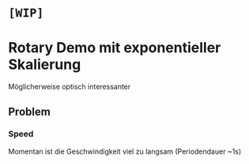 # `[WIP]`
# Rotary Demo mit exponentieller Skalierung

Möglicherweise optisch interessanter


## Problem
### Speed
Momentan ist die Geschwindigkeit viel zu langsam (Periodendauer ~1s)

